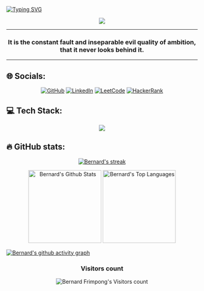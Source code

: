 <!--
<p align="center">
  <img src="https://github.com/teflon40/teflon40/assets/125450033/caa08134-b483-4bbc-b271-2c3c0991ae34.svg">
</p>
!-->
[![Typing SVG](https://readme-typing-svg.herokuapp.com?font=Fira&size=65&pause=500&color=f75c7e&vCenter=true&width=600&height=70&lines=Bernard+Frimpong;teflon40)](https://git.io/typing-svg)

<p align="center">
  <a href="https://github.com/teflon40/readme-typing-svg"><img src="https://readme-typing-svg.demolab.com/?lines=Always%20learning%20new%20things!%20&font=Fira%20Code&center=true&width=440&height=45&color=f75c7e&vCenter=true&size=22&pause=1000"></a>
  <link rel="stylesheet" href="https://cdn.jsdelivr.net/gh/devicons/devicon@v2.15.1/devicon.min.css">
          
</p>

---

<h3 quote align='center'>It is the constant fault and inseparable evil quality of ambition, that it never looks behind it.</h3 quote>

---

## 🌐 Socials:

<p align="center">
  <a href="https://github.com/teflon40">
  <img src="https://img.shields.io/badge/GitHub-100000?style=for-the-badge&logo=github&logoColor=white" alt="GitHub"></a>
  <a href="https://www.linkedin.com/in/teflon40/">
  <img src="https://img.shields.io/badge/linkedin-%230077B5.svg?style=for-the-badge&logo=linkedin&logoColor=white" alt="LinkedIn"></a>
  <a href="https://leetcode.com/teflon40/">
  <img src="https://img.shields.io/badge/LeetCode-000000?style=for-the-badge&logo=LeetCode&logoColor=#d16c06" alt="LeetCode"></a>
  <a href="https://www.hackerrank.com/teflon40/">
  <img src="https://img.shields.io/badge/-Hackerrank-00CC00?style=for-the-badge&logo=HackerRank&logoColor=white" alt="HackerRank"></a>
</p>
  
  
## 💻 Tech Stack:

<p align="center">
    <img src="https://skillicons.dev/icons?i=c,rust,cpp,bash,python,git,mysql,neovim"/>
</p>

## 🔥 GitHub stats:

<!-- GitHub Readme Streak Stats -->
<p align="center">
  <a href="https://github.com/teflon40">
    <img title="GitHub Stats" alt="Bernard's streak" src="https://streak-stats.demolab.com/?user=teflon40&layout=compact&theme=react&hide_border=true&bg_color=1F222E&title_color=F85D7F&icon_color=F8D866"/>
  </a>
</p>

<p align="center">
  <a href="https://github.com/teflon40"><img alt="Bernard's Github Stats" src="https://github-readme-stats.vercel.app/api?username=teflon40&show_icons=true&include_all_commits=true&count_private=true&theme=react&hide_border=true&bg_color=1F222E&title_color=F85D7F&rank_icon=github&icon_color=F8D866" height="192px"/></a>
  <a href="https://github.com/teflon40"><img alt="Bernard's Top Languages" src="https://github-readme-stats.vercel.app/api/top-langs/?username=teflon40&layout=compact&theme=react&hide_border=true&bg_color=1F222E&title_color=F85D7F&icon_color=F8D866&hide=HTML,Jupyter%20Notebook" height="192px"/></a>

</p>


[![Bernard's github activity graph](https://github-readme-activity-graph.vercel.app/graph?username=teflon40&bg_color=1F222E&color=F8D866&line=F85D7F&point=FFFFFF&area=true&hide_border=true)](https://github.com/teflon40/github-readme-activity-graph)

<h3 align="center">Visitors count</h3>
<p align="center"><img src="https://profile-counter.glitch.me/{teflon40}/count.svg/" alt="Bernard Frimpong's Visitors count" /></p>
